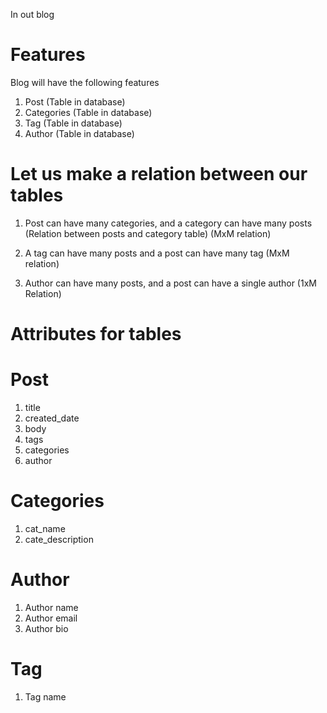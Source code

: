 In out blog

Features
===============
Blog will have the following features

1. Post (Table in database)
2. Categories (Table in database)
3. Tag (Table in database)
4. Author (Table in database)

Let us make a relation between our tables
=========================================
1. Post can have many categories, and a category can have many posts (Relation between posts and category table) (MxM relation)

2. A tag can have many posts and a post can have many tag (MxM relation)

3. Author can have many posts, and a post can have a single author (1xM Relation) 

Attributes for tables
========================
Post
=====
1. title
2. created_date
3. body
4. tags
5. categories
6. author

Categories
===========
1. cat_name
2. cate_description

Author
=======
1. Author name
2. Author email
3. Author bio

Tag
===
1. Tag name